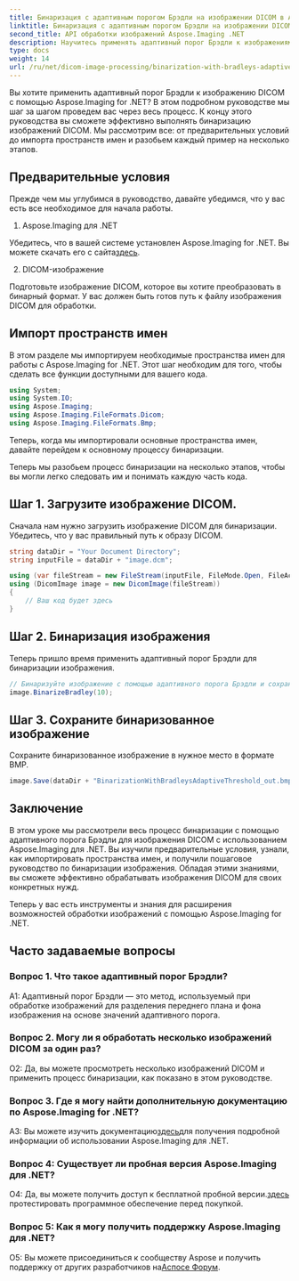 ```yaml
---
title: Бинаризация с адаптивным порогом Брэдли на изображении DICOM в Aspose.Imaging for .NET
linktitle: Бинаризация с адаптивным порогом Брэдли на изображении DICOM в Aspose.Imaging for .NET
second_title: API обработки изображений Aspose.Imaging .NET
description: Научитесь применять адаптивный порог Брэдли к изображениям DICOM с помощью Aspose.Imaging for .NET. Бинаризация стала проще благодаря пошаговому руководству.
type: docs
weight: 14
url: /ru/net/dicom-image-processing/binarization-with-bradleys-adaptive-threshold-on-dicom-image/
---
```

Вы хотите применить адаптивный порог Брэдли к изображению DICOM с помощью Aspose.Imaging for .NET? В этом подробном руководстве мы шаг за шагом проведем вас через весь процесс. К концу этого руководства вы сможете эффективно выполнять бинаризацию изображений DICOM. Мы рассмотрим все: от предварительных условий до импорта пространств имен и разобьем каждый пример на несколько этапов.

## Предварительные условия

Прежде чем мы углубимся в руководство, давайте убедимся, что у вас есть все необходимое для начала работы.

1. Aspose.Imaging для .NET

 Убедитесь, что в вашей системе установлен Aspose.Imaging for .NET. Вы можете скачать его с сайта[здесь](https://releases.aspose.com/imaging/net/).

2. DICOM-изображение

Подготовьте изображение DICOM, которое вы хотите преобразовать в бинарный формат. У вас должен быть готов путь к файлу изображения DICOM для обработки.

## Импорт пространств имен

В этом разделе мы импортируем необходимые пространства имен для работы с Aspose.Imaging for .NET. Этот шаг необходим для того, чтобы сделать все функции доступными для вашего кода.


```csharp
using System;
using System.IO;
using Aspose.Imaging;
using Aspose.Imaging.FileFormats.Dicom;
using Aspose.Imaging.FileFormats.Bmp;
```

Теперь, когда мы импортировали основные пространства имен, давайте перейдем к основному процессу бинаризации.

Теперь мы разобьем процесс бинаризации на несколько этапов, чтобы вы могли легко следовать им и понимать каждую часть кода.

## Шаг 1. Загрузите изображение DICOM.

Сначала нам нужно загрузить изображение DICOM для бинаризации. Убедитесь, что у вас правильный путь к образу DICOM.

```csharp
string dataDir = "Your Document Directory";
string inputFile = dataDir + "image.dcm";

using (var fileStream = new FileStream(inputFile, FileMode.Open, FileAccess.Read))
using (DicomImage image = new DicomImage(fileStream))
{
    // Ваш код будет здесь
}
```

## Шаг 2. Бинаризация изображения

Теперь пришло время применить адаптивный порог Брэдли для бинаризации изображения.

```csharp
// Бинаризуйте изображение с помощью адаптивного порога Брэдли и сохраните полученное изображение.
image.BinarizeBradley(10);
```

## Шаг 3. Сохраните бинаризованное изображение

Сохраните бинаризованное изображение в нужное место в формате BMP.

```csharp
image.Save(dataDir + "BinarizationWithBradleysAdaptiveThreshold_out.bmp", new BmpOptions());
```

## Заключение

В этом уроке мы рассмотрели весь процесс бинаризации с помощью адаптивного порога Брэдли для изображения DICOM с использованием Aspose.Imaging для .NET. Вы изучили предварительные условия, узнали, как импортировать пространства имен, и получили пошаговое руководство по бинаризации изображения. Обладая этими знаниями, вы сможете эффективно обрабатывать изображения DICOM для своих конкретных нужд.

Теперь у вас есть инструменты и знания для расширения возможностей обработки изображений с помощью Aspose.Imaging for .NET.

## Часто задаваемые вопросы

### Вопрос 1. Что такое адаптивный порог Брэдли?

A1: Адаптивный порог Брэдли — это метод, используемый при обработке изображений для разделения переднего плана и фона изображения на основе значений адаптивного порога.

### Вопрос 2. Могу ли я обработать несколько изображений DICOM за один раз?

О2: Да, вы можете просмотреть несколько изображений DICOM и применить процесс бинаризации, как показано в этом руководстве.

### Вопрос 3. Где я могу найти дополнительную документацию по Aspose.Imaging for .NET?

 A3: Вы можете изучить документацию[здесь](https://reference.aspose.com/imaging/net/)для получения подробной информации об использовании Aspose.Imaging для .NET.

### Вопрос 4: Существует ли пробная версия Aspose.Imaging для .NET?

 О4: Да, вы можете получить доступ к бесплатной пробной версии.[здесь](https://releases.aspose.com/) протестировать программное обеспечение перед покупкой.

### Вопрос 5: Как я могу получить поддержку Aspose.Imaging для .NET?

 О5: Вы можете присоединиться к сообществу Aspose и получить поддержку от других разработчиков на[Аспосе Форум](https://forum.aspose.com/).